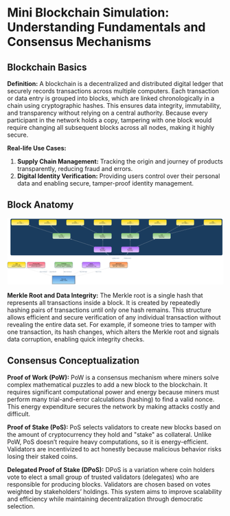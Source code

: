 # Mini Blockchain Simulation: Understanding Fundamentals and Consensus Mechanisms

## Blockchain Basics

**Definition:**
A blockchain is a decentralized and distributed digital ledger that securely records transactions across multiple computers. Each transaction or data entry is grouped into blocks, which are linked chronologically in a chain using cryptographic hashes. This ensures data integrity, immutability, and transparency without relying on a central authority. Because every participant in the network holds a copy, tampering with one block would require changing all subsequent blocks across all nodes, making it highly secure.

**Real-life Use Cases:**

1. **Supply Chain Management:** Tracking the origin and journey of products transparently, reducing fraud and errors.
2. **Digital Identity Verification:** Providing users control over their personal data and enabling secure, tamper-proof identity management.

## Block Anatomy

![Block Structure](Block_Anatomy.svg)

**Merkle Root and Data Integrity:**
The Merkle root is a single hash that represents all transactions inside a block. It is created by repeatedly hashing pairs of transactions until only one hash remains. This structure allows efficient and secure verification of any individual transaction without revealing the entire data set. For example, if someone tries to tamper with one transaction, its hash changes, which alters the Merkle root and signals data corruption, enabling quick integrity checks.

## Consensus Conceptualization

**Proof of Work (PoW):**
PoW is a consensus mechanism where miners solve complex mathematical puzzles to add a new block to the blockchain. It requires significant computational power and energy because miners must perform many trial-and-error calculations (hashing) to find a valid nonce. This energy expenditure secures the network by making attacks costly and difficult.

**Proof of Stake (PoS):**
PoS selects validators to create new blocks based on the amount of cryptocurrency they hold and "stake" as collateral. Unlike PoW, PoS doesn’t require heavy computations, so it is energy-efficient. Validators are incentivized to act honestly because malicious behavior risks losing their staked coins.

**Delegated Proof of Stake (DPoS):**
DPoS is a variation where coin holders vote to elect a small group of trusted validators (delegates) who are responsible for producing blocks. Validators are chosen based on votes weighted by stakeholders’ holdings. This system aims to improve scalability and efficiency while maintaining decentralization through democratic selection.


